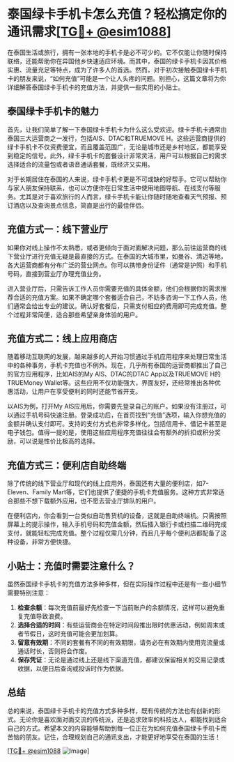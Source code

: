 # 泰国绿卡手机卡怎么充值？轻松搞定你的通讯需求[[TG💪+ @esim1088](https://t.me/s/esim1088)]

在泰国生活或旅行，拥有一张本地的手机卡是必不可少的。它不仅能让你随时保持联络，还能帮助你在异国他乡快速适应环境。而其中，泰国的绿卡手机卡因其价格实惠、流量充足等特点，成为了许多人的首选。然而，对于初次接触泰国绿卡手机卡的朋友来说，“如何充值”可能是一个让人头疼的问题。别担心，这篇文章将为你详细解答泰国绿卡手机卡的充值方法，并提供一些实用的小贴士。

## 泰国绿卡手机卡的魅力

首先，让我们简单了解一下泰国绿卡手机卡为什么这么受欢迎。绿卡手机卡通常由泰国三大运营商之一发行，包括AIS、DTAC和TRUEMOVE H。这些运营商提供的绿卡手机卡不仅资费便宜，而且覆盖范围广，无论是城市还是乡村地区，都能享受到稳定的信号。此外，绿卡手机卡的套餐设计非常灵活，用户可以根据自己的需求选择适合的流量包或者语音通话套餐，既经济又实用。

对于长期居住在泰国的人来说，绿卡手机卡更是不可或缺的好帮手。它可以帮助你与家人朋友保持联系，也可以方便你在日常生活中使用地图导航、在线支付等服务。尤其是对于喜欢旅行的人而言，绿卡手机卡能让你随时随地查看天气预报、预订酒店以及查询景点信息，简直是出行的最佳伴侣。

## 充值方式一：线下营业厅

如果你对线上操作不太熟悉，或者更倾向于面对面解决问题，那么前往运营商的线下营业厅进行充值无疑是最直接的方式。在泰国的大城市里，如曼谷、清迈等地，各大运营商都有分布广泛的营业网点。你可以携带身份证件（通常是护照）和手机号码，直接到营业厅办理充值业务。

进入营业厅后，只需告诉工作人员你需要充值的具体金额，他们会根据你的需求推荐合适的充值方案。如果不确定哪个套餐适合自己，不妨多咨询一下工作人员，他们通常会给出专业的建议。确认好套餐后，只需支付相应的费用即可完成充值。整个过程非常简便，适合那些希望亲身体验的用户。

## 充值方式二：线上应用商店

随着移动互联网的发展，越来越多的人开始习惯通过手机应用程序来处理日常生活中的各种事务，手机卡充值也不例外。现在，几乎所有泰国的运营商都推出了自己的官方应用程序，比如AIS的My AIS、DTAC的DTAC App以及TRUEMOVE H的TRUEMoney Wallet等。这些应用不仅功能强大，界面友好，还经常推出各种优惠活动，让用户在享受便利的同时还能节省开支。

以AIS为例，打开My AIS应用后，你需要先登录自己的账户。如果没有注册过，可以通过手机号码快速注册。登录成功后，在首页找到“充值”选项，输入你想充值的金额并确认支付即可。支持的支付方式也非常多样化，包括信用卡、借记卡甚至是电子钱包。值得一提的是，使用这些应用程序充值往往会有额外的折扣或积分奖励，可以说是性价比极高的选择。

## 充值方式三：便利店自助终端

除了传统的线下营业厅和现代的线上应用外，泰国还有大量的便利店，如7-Eleven、Family Mart等，它们也提供了便捷的手机卡充值服务。这种方式非常适合那些不想下载额外应用，也不愿去营业厅排队的用户。

在便利店内，你会看到一台类似自动售货机的设备，这就是自助终端机。只需按照屏幕上的提示操作，输入手机号码和充值金额，然后插入银行卡或扫描二维码完成支付，就能轻松完成充值。整个过程仅需几分钟，而且几乎每个便利店都配备了这种设备，非常方便快捷。

## 小贴士：充值时需要注意什么？

虽然泰国绿卡手机卡的充值方法多种多样，但在实际操作过程中还是有一些小细节需要特别注意：

1. **检查余额**：每次充值前最好先检查一下当前账户的余额情况，这样可以避免重复充值导致浪费。
2. **选择合适的时间**：有些运营商会在特定时间段推出限时优惠活动，例如周末或者节假日，这时充值可能会更加划算。
3. **留意有效期**：不同的套餐有不同的有效期限，请务必在有效期内使用完流量或通话时长，否则将会作废。
4. **保存凭证**：无论是通过线上还是线下渠道充值，都建议保留相关的交易记录或收据，以便日后查询或投诉时作为依据。

## 总结

总的来说，泰国绿卡手机卡的充值方式多种多样，既有传统的方法也有创新的形式。无论你是喜欢面对面交流的传统派，还是追求效率的科技达人，都能找到适合自己的方式。希望本文的内容能够帮助到每一位正在为如何充值泰国绿卡手机卡而苦恼的朋友。记住，合理规划自己的通讯支出，才能更好地享受在泰国的生活！

[[TG💪+ @esim1088](https://t.me/s/esim1088) ![Image](https://i.postimg.cc/4NQfJmqS/Snipaste-2025-05-13-00-14-12.png)]